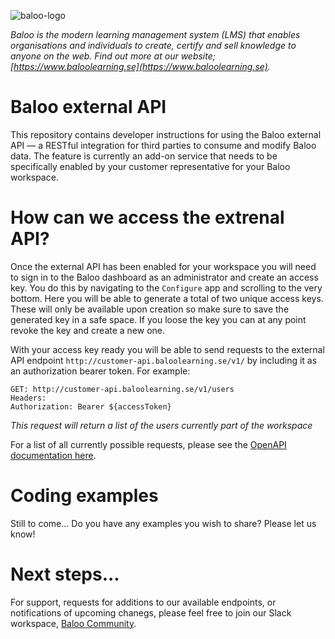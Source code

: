 ![baloo-logo](https://user-images.githubusercontent.com/108659858/177123891-25e143bd-3221-463e-b98f-af1f121a9f4c.png)

_Baloo is the modern learning management system (LMS) that enables organisations and individuals to create, certify and sell knowledge to anyone on the web. Find out more at our website; [https://www.baloolearning.se](https://www.baloolearning.se)._

# Baloo external API
This repository contains developer instructions for using the Baloo external API — a RESTful integration for third parties to consume and modify Baloo data. The feature is currently an add-on service that needs to be specifically enabled by your customer representative for your Baloo workspace.

# How can we access the extrenal API?
Once the external API has been enabled for your workspace you will need to sign in to the Baloo dashboard as an administrator and create an access key. You do this by navigating to the `Configure` app and scrolling to the very bottom. Here you will be able to generate a total of two unique access keys. These will only be available upon creation so make sure to save the generated key in a safe space. If you loose the key you can at any point revoke the key and create a new one.

With your access key ready you will be able to send requests to the external API endpoint `http://customer-api.baloolearning.se/v1/` by including it as an authorization bearer token. For example:

````
GET: http://customer-api.baloolearning.se/v1/users
Headers:
Authorization: Bearer ${accessToken}
````
_This request will return a list of the users currently part of the workspace_

For a list of all currently possible requests, please see the [OpenAPI documentation here](https://customer-api.baloolearning.se/v1/openapi.json).

# Coding examples
Still to come... Do you have any examples you wish to share? Please let us know!

# Next steps...
For support, requests for additions to our available endpoints, or notifications of upcoming chanegs, please feel free to join our Slack workspace, [Baloo Community](https://join.slack.com/t/baloolearninggroup/shared_invite/zt-1c7wiuagw-3JiKfrxAKhDgVfy~VglVng).
